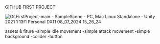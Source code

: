 GITHUB FIRST PROJECT



![GitFirstProject-main - SampleScene - PC, Mac   Linux Standalone - Unity 2021 1 13f1 Personal _DX11_ 08_07_2024 15_26_24](https://github.com/kei13-beep/GitFirstProject/assets/159219584/238e6687-6206-4a39-8dc8-3d82ca337d1f)

assets & fiture
-simple idle movement
-simple attack movement
-simple background 
-colider
-button
